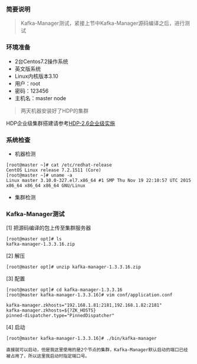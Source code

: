 ### 简要说明

> Kafka-Manager测试，紧接上节中Kafka-Manager源码编译之后，进行测试

### 环境准备

 - 2台Centos7.2操作系统
 - 英文版系统
 - Linux内核版本3.10
 - 用户：root
 - 密码：123456
 - 主机名：master node

 > 两天机器安装好了HDP的集群

 HDP企业级集群搭建请参考[HDP-2.6企业级实施](https://github.com/ItdeerLab/itdeerlab-notes/tree/notes/HDP/UserGuide)

### 系统检查

 - 机器检测

```
[root@master ~]# cat /etc/redhat-release 
CentOS Linux release 7.2.1511 (Core) 
[root@master ~]# uname -a
Linux master 3.10.0-327.el7.x86_64 #1 SMP Thu Nov 19 22:10:57 UTC 2015 x86_64 x86_64 x86_64 GNU/Linux
```

 - 集群检测


### Kafka-Manager测试

[1] 把源码编译的包上传至集群服务器

```
[root@master opt]# ls
kafka-manager-1.3.3.16.zip
```

[2] 解压

```
[root@master opt]# unzip kafka-manager-1.3.3.16.zip
```

[3] 配置

```
[root@master opt]# cd kafka-manager-1.3.3.16
[root@master kafka-manager-1.3.3.16]# vim conf/application.conf

kafka-manager.zkhosts="192.168.1.81:2181,192.168.1.82:2181"
kafka-manager.zkhosts=${?ZK_HOSTS}
pinned-dispatcher.type="PinnedDispatcher"

```

[4] 启动

```
[root@master kafka-manager-1.3.3.16]# ./bin/kafka-manager

直接就可以启动，但是我这里使用的是2个节点的集群，Kafka-Manager默认启动的端口已经被占用了，所以这里我启动时指定端口号。


```





